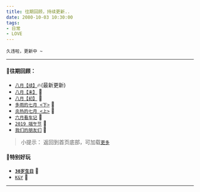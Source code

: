 ```yaml
---
title: 往期回顾，持续更新..
date: 2080-10-03 10:30:00
tags: 
- 日常
- LOVE
---
```



`久违啦，更新中 ~`

---

<!-- 🌸💮🌹🌺🌻🌼🌷🌱🌿🍀🌻💕💖🌸🔥🍎 -->

#### 🎈往期回顾：

<!-- * [__`九月`__](/2019/09/28/recently_2019_09/)  🍏 -->
* [`八月【续】`](/2019/09/01/recently_2019_08_c/)🔥(最新更新)
* [`八月【末】`](/2019/08/31/recently_2019_08_b/) 🍌
* [`八月【初】`](/2019/08/08/recently_2019_08_a/)  🍍
* [`多雨的七月 <下>`](/2019/07/31/recently_2019_07_b/) 🍇
* [`炎热的七月 <上>`](/2019/07/16/recently_2019_07_a/) 🍋
* [`六月看车记`](/2019/06/26/recently_about_cars/) 🍑
* [`2019 端午节`](/2019/06/11/duanwu_2019/) 🍓
* [`我们的朋友们`](/2019/06/05/our_good_friends/) 🍒


> 小提示： 返回到首页底部，可加载[`更多`](/)


#### 🎀特别好玩

* [__`30岁生日`__](https://klovedy.github.io/30th/) 🎉
* [`K&Y`](https://klovedy.github.io/init/) 🐳

***



